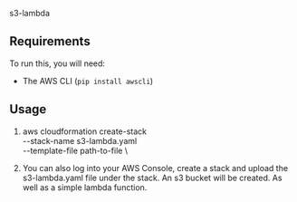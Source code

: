 s3-lambda

Requirements
------------

To run this, you will need:

* The AWS CLI (`pip install awscli`)

Usage
-----

1. aws cloudformation create-stack \
    --stack-name s3-lambda.yaml \
    --template-file path-to-file \



2. You can also log into your AWS Console, create a stack and upload the s3-lambda.yaml file under the stack. An s3 bucket will be created. As well as a simple lambda function.
